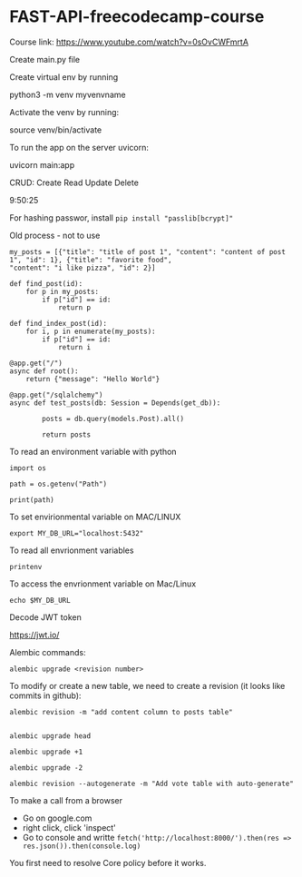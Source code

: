 # FAST-API-freecodecamp-course

Course link: https://www.youtube.com/watch?v=0sOvCWFmrtA

Create main.py file

Create virtual env by running

python3 -m venv myvenvname

Activate the venv by running:

source venv/bin/activate

To run the app on the server uvicorn:

uvicorn main:app

CRUD: Create Read Update Delete

9:50:25

For hashing passwor, install ```pip install "passlib[bcrypt]"```

Old process - not to use
```
my_posts = [{"title": "title of post 1", "content": "content of post 1", "id": 1}, {"title": "favorite food",
"content": "i like pizza", "id": 2}]

def find_post(id):
    for p in my_posts:
        if p["id"] == id:
            return p

def find_index_post(id):
    for i, p in enumerate(my_posts):
        if p["id"] == id:
            return i

@app.get("/")
async def root():
    return {"message": "Hello World"}

@app.get("/sqlalchemy")
async def test_posts(db: Session = Depends(get_db)):

        posts = db.query(models.Post).all()

        return posts

```

To read an environment variable with python

```
import os

path = os.getenv("Path")

print(path)

```

To set envirionmental variable on MAC/LINUX

```
export MY_DB_URL="localhost:5432"

```

To read all envrionment variables
```
printenv
```

To access the envrionment variable on Mac/Linux

```
echo $MY_DB_URL

```

Decode JWT token

https://jwt.io/


Alembic commands:

```
alembic upgrade <revision number>
```
To modify or create a new table, we need to create a revision (it looks like commits in github):

```
alembic revision -m "add content column to posts table"


alembic upgrade head

alembic upgrade +1

alembic upgrade -2

alembic revision --autogenerate -m "Add vote table with auto-generate"

```

To make a call from a browser

- Go on google.com
- right click, click 'inspect'
- Go to console and writte ```fetch('http://localhost:8000/').then(res => res.json()).then(console.log) ```

You first need to resolve Core policy before it works.


